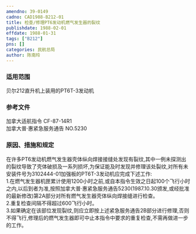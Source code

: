 ```yaml
---
amendno: 39-0149  
cadno: CAD1988-B212-01  
title: 检查/修理PT6发动机燃气发生器的裂纹  
publishdate: 1988-02-01  
effdate: 1988-01-31  
tags: ["B212"]  
pns: []  
categories: 民航总局  
author: 陈南玲  
---
```

  
### 适用范围  
贝尔212直升机上装用的PT6T-3发动机  
  
<!--more-->  
### 参考文件  
加拿大适航指令 CF-87-14R1  
加拿大普·惠紧急服务通告 NO.5230  
  
### 原因、措施和规定  
在许多PT6发动机燃气发生器壳体纵向焊接接缝处发现有裂纹,其中一例未探测出的裂纹导致了壳体破损及一系列损坏,为保证能及时发现并修理该处裂纹,对所有未安装件号为3102444-01加强板的PT6T-3发动机应完成下述工作:  
    1.在燃气发生器机匣累计使用1200小时之前,或自本指令生效之日起100个飞行小时之内,以后到者为准,按照加拿大普·惠紧急服务通告5230(1987.10.30颁发,或经批准的最新修改)第2A部分对所有燃气发生器壳体纵向焊接缝进行检查。  
    2.重复检查间隔不得超过600飞行小时。  
    3.如果确定在该部位发现裂纹,则应立即按上述紧急服务通告2B部分进行修理,否则不得飞行,修理后的燃气发生器即可中止本指令中要求的重复检查,不需再做进一步的工作。  
  
  
